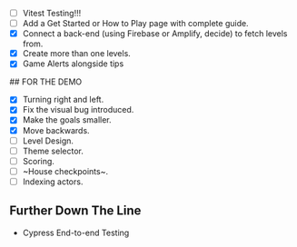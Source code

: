 - [ ] Vitest Testing!!!
- [ ] Add a Get Started or How to Play page with complete guide.
- [X] Connect a back-end (using Firebase or Amplify, decide) to fetch levels from.
- [X] Create more than one levels.
- [X] Game Alerts alongside tips

## FOR THE DEMO

- [X] Turning right and left.
- [X] Fix the visual bug introduced.
- [X] Make the goals smaller.
- [X] Move backwards.
- [ ] Level Design.
- [ ] Theme selector.
- [ ] Scoring.
- [ ] ~House checkpoints~.
- [ ] Indexing actors.
## Further Down The Line

- Cypress End-to-end Testing